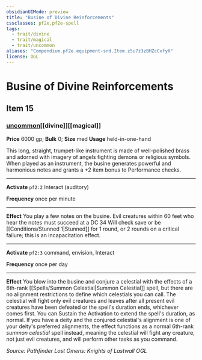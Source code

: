 ```yaml
---
obsidianUIMode: preview
title: "Busine of Divine Reinforcements"
cssclasses: pf2e,pf2e-spell
tags:
  - trait/divine
  - trait/magical
  - trait/uncommon
aliases: "Compendium.pf2e.equipment-srd.Item.z5u7z3zBHZcCxfyX"
license: OGL
---
```

# Busine of Divine Reinforcements
## Item 15
### [uncommon](uncommon "Uncommon Rarity Trait")[[divine]][[magical]]


**Price** 6000 gp; 
**Bulk** 0; **Size** med
**Usage** held-in-one-hand

This long, straight, trumpet-like instrument is made of well-polished brass and adorned with imagery of angels fighting demons or religious symbols. When played as an instrument, the busine generates powerful and harmonious notes and grants a +2 item bonus to Performance checks.

* * *

**Activate** `pf2:2` Interact (auditory)

**Frequency** once per minute

* * *

**Effect** You play a few notes on the busine. Evil creatures within 60 feet who hear the notes must succeed at a DC 34 Will check save or be [[Conditions/Stunned 1|Stunned]] for 1 round, or 2 rounds on a critical failure; this is an incapacitation effect.

* * *

**Activate** `pf2:3` command, envision, Interact

**Frequency** once per day

* * *

**Effect** You blow into the busine and conjure a celestial with the effects of a 6th-rank [[Spells/Summon Celestial|Summon Celestial]] spell, but there are no alignment restrictions to define which celestials you can call. The celestial will fight only evil creatures and leaves after all present evil creatures have been defeated or the spell's duration ends, whichever comes first. You can Sustain the Activation to extend the spell's duration, as normal. If you have a deity and the conjured celestial's alignment is one of your deity's preferred alignments, the effect functions as a normal 6th-rank _summon celestial_ spell instead, meaning the celestial will fight any creature, not just evil creatures, and will perform other tasks as you command.

*Source: Pathfinder Lost Omens: Knights of Lastwall*
*OGL*